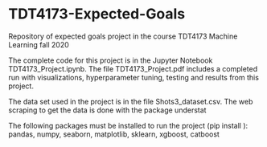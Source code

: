 # TDT4173-Expected-Goals
Repository of expected goals project in the course TDT4173 Machine Learning fall 2020

The complete code for this project is in the Jupyter Notebook TDT4173_Project.ipynb.
The file TDT4173_Project.pdf includes a completed run with visualizations, hyperparameter tuning, testing and results from this project.

The data set used in the project is in the file Shots3_dataset.csv. The web scraping to get the data is done with the package understat



The following packages must be installed to run the project (pip install <package>):
pandas, numpy, seaborn, matplotlib, sklearn, xgboost, catboost
